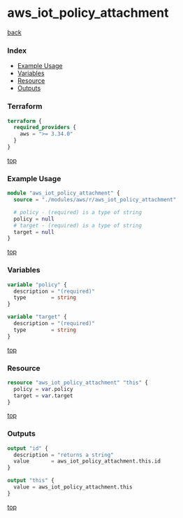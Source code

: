# aws_iot_policy_attachment

[back](../aws.md)

### Index

- [Example Usage](#example-usage)
- [Variables](#variables)
- [Resource](#resource)
- [Outputs](#outputs)

### Terraform

```terraform
terraform {
  required_providers {
    aws = ">= 3.34.0"
  }
}
```

[top](#index)

### Example Usage

```terraform
module "aws_iot_policy_attachment" {
  source = "./modules/aws/r/aws_iot_policy_attachment"

  # policy - (required) is a type of string
  policy = null
  # target - (required) is a type of string
  target = null
}
```

[top](#index)

### Variables

```terraform
variable "policy" {
  description = "(required)"
  type        = string
}

variable "target" {
  description = "(required)"
  type        = string
}
```

[top](#index)

### Resource

```terraform
resource "aws_iot_policy_attachment" "this" {
  policy = var.policy
  target = var.target
}
```

[top](#index)

### Outputs

```terraform
output "id" {
  description = "returns a string"
  value       = aws_iot_policy_attachment.this.id
}

output "this" {
  value = aws_iot_policy_attachment.this
}
```

[top](#index)